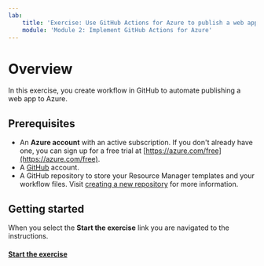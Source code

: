 ```yaml
---
lab:
    title: 'Exercise: Use GitHub Actions for Azure to publish a web app to Azure App Service'
    module: 'Module 2: Implement GitHub Actions for Azure'
---
```


# Overview

In this exercise, you create workflow in GitHub to automate publishing a web app to Azure. 

## Prerequisites

* An **Azure account** with an active subscription. If you don't already have one, you can sign up for a free trial at [https://azure.com/free](https://azure.com/free).
* A [GitHub](https://github.com?azure-portal=true) account.
* A GitHub repository to store your Resource Manager templates and your workflow files. Visit [creating a new repository](https://docs.github.com/en/github/creating-cloning-and-archiving-repositories/creating-a-new-repository) for more information.


## Getting started

When you select the **Start the exercise** link you are navigated to the instructions.

#### [Start the exercise](https://microsoftlearning.github.io/AZ400-DesigningandImplementingMicrosoftDevOpsSolutions/Instructions/Labs/AZ400_M02_L05_Implement_GitHub_Actions_for_CI_CD.html)
